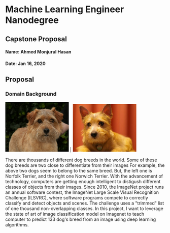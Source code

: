 # Machine Learning Engineer Nanodegree

## Capstone Proposal

#### Name: Ahmed Monjurul Hasan
#### Date: Jan 16, 2020

## Proposal

### Domain Background
<img src="Norfolk.jpg" width="200"> | <img src="Norwich.jpg" width="200">
<p> There are thousands of different dog breeds in the world. Some of these dog breeds are two close to differentiate from their images For example, the above two dogs seem to belong to the same breed. But, the left one is Norfolk Terrier, and the right one Norwich Terrier.  With the advancement of technology, computers are getting enough intelligent to distigush different classes of objects from their images. Since 2010, the ImageNet project runs an annual software contest, the ImageNet Large Scale Visual Recognition Challenge (ILSVRC), where software programs compete to correctly classify and detect objects and scenes. The challenge uses a "trimmed" list of one thousand non-overlapping classes. In this project, I want to leverage the state of art of image classification model on Imagenet to teach computer to predict 133 dog's breed from an image using deep learning algorithms.

